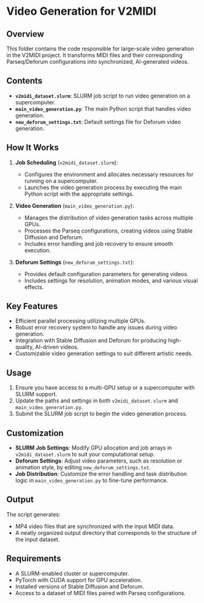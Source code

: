 # Video Generation for V2MIDI

## Overview

This folder contains the code responsible for large-scale video generation in the V2MIDI project. It transforms MIDI files and their corresponding Parseq/Deforum configurations into synchronized, AI-generated videos.

## Contents

- **`v2midi_dataset.slurm`**: SLURM job script to run video generation on a supercomputer.
- **`main_video_generation.py`**: The main Python script that handles video generation.
- **`new_deforum_settings.txt`**: Default settings file for Deforum video generation.

## How It Works

1. **Job Scheduling** (`v2midi_dataset.slurm`):
   - Configures the environment and allocates necessary resources for running on a supercomputer.
   - Launches the video generation process by executing the main Python script with the appropriate settings.

2. **Video Generation** (`main_video_generation.py`):
   - Manages the distribution of video generation tasks across multiple GPUs.
   - Processes the Parseq configurations, creating videos using Stable Diffusion and Deforum.
   - Includes error handling and job recovery to ensure smooth execution.

3. **Deforum Settings** (`new_deforum_settings.txt`):
   - Provides default configuration parameters for generating videos.
   - Includes settings for resolution, animation modes, and various visual effects.

## Key Features

- Efficient parallel processing utilizing multiple GPUs.
- Robust error recovery system to handle any issues during video generation.
- Integration with Stable Diffusion and Deforum for producing high-quality, AI-driven videos.
- Customizable video generation settings to suit different artistic needs.

## Usage

1. Ensure you have access to a multi-GPU setup or a supercomputer with SLURM support.
2. Update the paths and settings in both `v2midi_dataset.slurm` and `main_video_generation.py`.
3. Submit the SLURM job script to begin the video generation process.

## Customization

- **SLURM Job Settings**: Modify GPU allocation and job arrays in `v2midi_dataset.slurm` to suit your computational setup.
- **Deforum Settings**: Adjust video parameters, such as resolution or animation style, by editing `new_deforum_settings.txt`.
- **Job Distribution**: Customize the error handling and task distribution logic in `main_video_generation.py` to fine-tune performance.

## Output

The script generates:

- MP4 video files that are synchronized with the input MIDI data.
- A neatly organized output directory that corresponds to the structure of the input dataset.

## Requirements

- A SLURM-enabled cluster or supercomputer.
- PyTorch with CUDA support for GPU acceleration.
- Installed versions of Stable Diffusion and Deforum.
- Access to a dataset of MIDI files paired with Parseq configurations.
